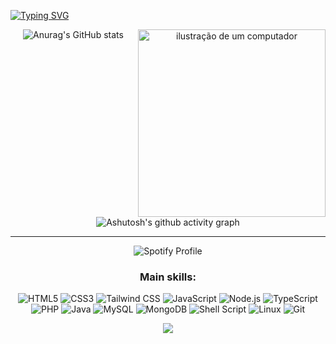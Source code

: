 [![Typing SVG](https://readme-typing-svg.herokuapp.com/?color=8a2be2&size=35&center=true&vCenter=true&width=1000&lines=Hello,+my+name+is+Jonathan+Laco!;I%27m+24+years+old)](https://git.io/typing-svg)

<div align="center">

![Anurag's GitHub stats](https://github-readme-stats.vercel.app/api?username=jonathan-laco&show_icons=true&theme=radical&bg_color=00000000) 
<img src="https://raw.githubusercontent.com/MicaelliMedeiros/micaellimedeiros/master/image/computer-illustration.png" alt="ilustração de um computador" min-width="100px" max-width="300px" width="300px" align="right">

![Ashutosh's github activity graph](https://github-readme-activity-graph.vercel.app/graph?username=jonathan-laco&custom_title=Meus%20Gráficos%20&theme=github-compact)

________________________________________________________________________________

![Spotify Profile](https://spotify-github-profile.kittinanx.com/api/view.svg?uid=31f3marutnwuuun2coxdbt4airra&cover_image=true&theme=novatorem&show_offline=false&background_color=121212&interchange=false&bar_color=8a2be2&bar_color_cover=false)


### Main skills:
![HTML5](https://img.shields.io/badge/html5-%23C13584.svg?style=for-the-badge&logo=html5&logoColor=white)
![CSS3](https://img.shields.io/badge/css3-%23A333C1.svg?style=for-the-badge&logo=css3&logoColor=white)
![Tailwind CSS](https://img.shields.io/badge/tailwindcss-%2338B2AC.svg?style=for-the-badge&logo=tailwindcss&logoColor=white)
![JavaScript](https://img.shields.io/badge/javascript-%237F00FF.svg?style=for-the-badge&logo=javascript&logoColor=white)
![Node.js](https://img.shields.io/badge/node.js-%23339933.svg?style=for-the-badge&logo=node.js&logoColor=white)
![TypeScript](https://img.shields.io/badge/typescript-%23007ACC.svg?style=for-the-badge&logo=typescript&logoColor=white)
![PHP](https://img.shields.io/badge/php-%23777BB4.svg?style=for-the-badge&logo=php&logoColor=white)
![Java](https://img.shields.io/badge/java-%23ED8B00.svg?style=for-the-badge&logo=openjdk&logoColor=white)
![MySQL](https://img.shields.io/badge/mysql-%2300f.svg?style=for-the-badge&logo=mysql&logoColor=white)
![MongoDB](https://img.shields.io/badge/mongodb-%2347A248.svg?style=for-the-badge&logo=mongodb&logoColor=white)
![Shell Script](https://img.shields.io/badge/shell_script-%23121011.svg?style=for-the-badge&logo=gnu-bash&logoColor=white)
![Linux](https://img.shields.io/badge/Linux-%23A333C1.svg?style=for-the-badge&logo=linux&logoColor=white)
![Git](https://img.shields.io/badge/git-%23F05033.svg?style=for-the-badge&logo=git&logoColor=white)

<img src="https://komarev.com/ghpvc/?username=jonathan-laco&label=Profile%20views&color=18bf71&style=plastic"> </p>
